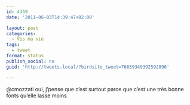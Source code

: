 ```yaml
---
id: 4369
date: '2011-06-03T14:39:47+02:00'

layout: post
categories:
  - Vis ma vie
tags:
  - tweet
format: status
publish_social: no
guid: 'http://tweets.local/?birdsite_tweet=76659349392592896'

---
```


@cmozzati oui, j’pense que c’est surtout parce que c’est une très bonne fonts qu’elle lasse moins